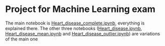 # Project for Machine Learning exam

The main notebook is [Heart_disease_complete.ipynb](https://github.com/GLAwasTaken/ML_Project/blob/main/Heart_disease_complete.ipynb), everything is explained there.
The other three notebooks ([Heart_disease.ipynb](https://github.com/GLAwasTaken/ML_Project/blob/main/Heart_disease.ipynb), [Heart_disease_mean.ipynb](https://github.com/GLAwasTaken/ML_Project/blob/main/Heart_disease_mean.ipynb) and [Heart_disease_outlier.ipynb](https://github.com/GLAwasTaken/ML_Project/blob/main/Heart_disease_outlier.ipynb)) are variations of the main one
